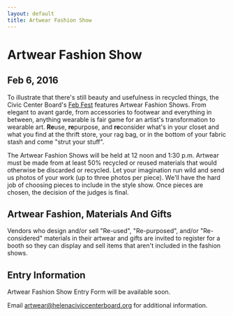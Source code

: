 ```yaml
---
layout: default
title: Artwear Fashion Show
---
```


# Artwear Fashion Show

## Feb 6, 2016

To illustrate that there's still beauty and usefulness in recycled things, the Civic Center Board's [Feb Fest](/febfest) features Artwear Fashion Shows.  From elegant to avant garde, from accessories to footwear and everything in between, anything wearable is fair game for an artist's transformation to wearable art.  **Re**use, **re**purpose, and **re**consider what's in your closet and what you find at the thrift store, your rag bag, or in the bottom of your fabric stash and come "strut your stuff".

The Artwear Fashion Shows will be held at 12 noon and 1:30 p.m.  Artwear must be made from at least 50% recycled or reused materials that would otherwise be discarded or recycled.  Let your imagination run wild and send us photos of your work (up to three photos per piece).  We'll have the hard job of choosing pieces to include in the style show.  Once pieces are chosen, the decision of the judges is final.

## Artwear Fashion, Materials And Gifts

Vendors who design and/or sell "Re-used", "Re-purposed", and/or "Re-considered" materials in their artwear and gifts are invited to register for a booth so they can display and sell items that aren't included in the fashion shows.

## Entry Information

Artwear Fashion Show Entry Form will be available soon.

Email <artwear@helenaciviccenterboard.org> for additional information.
